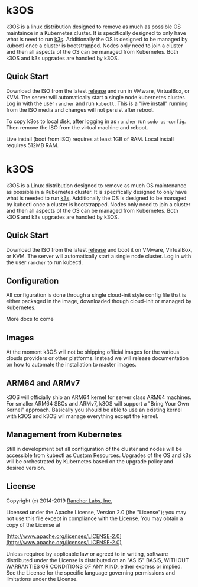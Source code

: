 # k3OS
k3OS is a linux distribution designed to remove as much as possible
OS maintaince in a Kubernetes cluster.  It is specifically designed to only
have what is need to run [k3s](https://github.com/rancher/k3s). Additionally
the OS is designed to be managed by kubectl once a cluster is bootstrapped.
Nodes only need to join a cluster and then all aspects of the OS can be managed
from Kubernetes. Both k3OS and k3s upgrades are handled by k3OS.

## Quick Start
Download the ISO from the latest [release](https://github.com/rancher/k3os/releases) and run
in VMware, VirtualBox, or KVM.  The server will automatically start a single node kubernetes cluster. 
Log in with the user `rancher` and run `kubectl`.  This is a "live install" running from the ISO media 
and changes will not persist after reboot. 

To copy k3os to local disk, after logging in as `rancher` run `sudo os-config`. Then remove the ISO 
from the virtual machine and reboot. 

Live install (boot from ISO) requires at least 1GB of RAM. Local install requires 512MB RAM.


# k3OS
k3OS is a Linux distribution designed to remove as much OS maintenance as
possible in a Kubernetes cluster. It is specifically designed to only have what
is needed to run [k3s](https://github.com/rancher/k3s). Additionally the OS is
designed to be managed by kubectl once a cluster is bootstrapped. Nodes only
need to join a cluster and then all aspects of the OS can be managed from
Kubernetes. Both k3OS and k3s upgrades are handled by k3OS.

## Quick Start
Download the ISO from the latest
[release](https://github.com/rancher/k3os/releases) and boot it on VMware,
VirtualBox, or KVM. The server will automatically start a single node cluster.
Log in with the user `rancher` to run kubectl.

## Configuration
All configuration is done through a single cloud-init style config file that is
either packaged in the image, downloaded though cloud-init or managed by
Kubernetes.

More docs to come

## Images
At the moment k3OS will not be shipping official images for the various clouds
providers or other platforms. Instead we will release documentation on how to
automate the installation to master images.

## ARM64 and ARMv7
k3OS will officially ship an ARM64 kernel for server class ARM64 machines. For
smaller ARM64 SBCs and ARMv7, k3OS will support a "Bring Your Own Kernel"
approach. Basically you should be able to use an existing kernel with k3OS and
k3OS wil manage everything except the kernel.

## Management from Kubernetes
Still in development but all configuration of the cluster and nodes will be
accessible from kubectl as Custom Resources. Upgrades of the OS and k3s will be
orchestrated by Kubernetes based on the upgrade policy and desired version.

## License
Copyright (c) 2014-2019 [Rancher Labs, Inc.](http://rancher.com)

Licensed under the Apache License, Version 2.0 (the "License"); you may not use
this file except in compliance with the License. You may obtain a copy of the
License at

[http://www.apache.org/licenses/LICENSE-2.0](http://www.apache.org/licenses/LICENSE-2.0)

Unless required by applicable law or agreed to in writing, software distributed
under the License is distributed on an "AS IS" BASIS, WITHOUT WARRANTIES OR
CONDITIONS OF ANY KIND, either express or implied. See the License for the
specific language governing permissions and limitations under the License.
